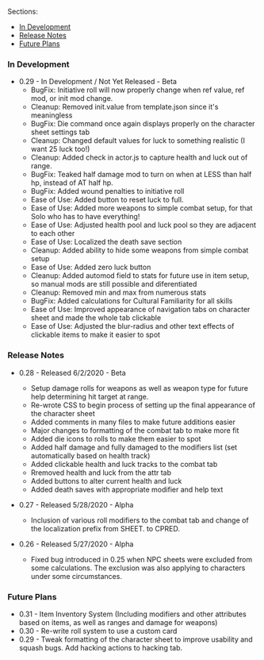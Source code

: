 Sections: 
- [In Development](#in-development)
- [Release Notes](#release-notes)
- [Future Plans](#future-plans)

### In Development

- 0.29 - In Development / Not Yet Released - Beta
  - BugFix: Initiative roll will now properly change when ref value, ref mod, or init mod change.
  - Cleanup: Removed init.value from template.json since it's meaningless
  - BugFix: Die command once again displays properly on the character sheet settings tab
  - Cleanup: Changed default values for luck to something realistic (I want 25 luck too!)
  - Cleanup: Added check in actor.js to capture health and luck out of range.
  - BugFix: Teaked half damage mod to turn on when at LESS than half hp, instead of AT half hp.
  - BugFix: Added wound penalties to initiative roll
  - Ease of Use: Added button to reset luck to full.
  - Ease of Use: Added more weapons to simple combat setup, for that Solo who has to have everything!
  - Ease of Use: Adjusted health pool and luck pool so they are adjacent to each other
  - Ease of Use: Localized the death save section
  - Cleanup: Added ability to hide some weapons from simple combat setup
  - Ease of Use: Added zero luck button
  - Cleanup: Added automod field to stats for future use in item setup, so manual mods are still possible and diferentiated
  - Cleanup: Removed min and max from numerous stats
  - BugFix: Added calculations for Cultural Familiarity for all skills
  - Ease of Use: Improved appearance of navigation tabs on character sheet and made the whole tab clickable
  - Ease of Use: Adjusted the blur-radius and other text effects of clickable items to make it easier to spot

### Release Notes

- 0.28 - Released 6/2/2020 - Beta
  - Setup damage rolls for weapons as well as weapon type for future help determining hit target at range.
  - Re-wrote CSS to begin process of setting up the final appearance of the character sheet
  - Added comments in many files to make future additions easier
  - Major changes to formatting of the combat tab to make more fit
  - Added die icons to rolls to make them easier to spot
  - Added half damage and fully damaged to the modifiers list (set automatically based on health track)
  - Added clickable health and luck tracks to the combat tab
  - Rremoved health and luck from the attr tab
  - Added buttons to alter current health and luck
  - Added death saves with appropriate modifier and help text

- 0.27 - Released 5/28/2020 - Alpha
  - Inclusion of various roll modifiers to the combat tab and change of the localization prefix from SHEET. to CPRED.

- 0.26 - Released 5/27/2020 - Alpha
  - Fixed bug introduced in 0.25 when NPC sheets were excluded from some calculations. The exclusion was also applying to characters under some circumstances.

### Future Plans

- 0.31 - Item Inventory System (Including modifiers and other attributes based on items, as well as ranges and damage for weapons)
- 0.30 - Re-write roll system to use a custom card
- 0.29 - Tweak formatting of the character sheet to improve usability and squash bugs. Add hacking actions to hacking tab.